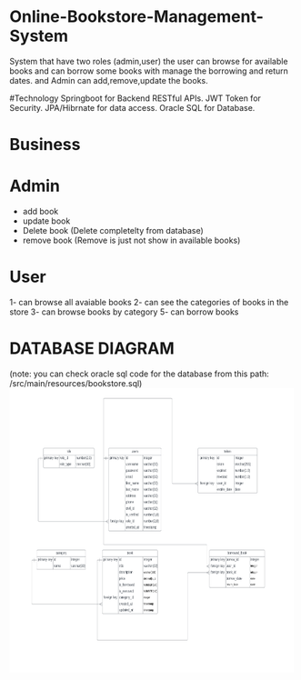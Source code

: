 # Online-Bookstore-Management-System
System that have two roles (admin,user) the user can browse for available books and can borrow some books with manage the borrowing and return dates. and Admin can add,remove,update the books.

#Technology
Springboot for Backend RESTful APIs.
JWT Token for Security.
JPA/Hibrnate for data access.
Oracle SQL for Database.


# Business

# Admin
- add book 
- update book
- Delete book (Delete completelty from database)
- remove book (Remove is just not show in available books)

# User
1- can browse all avaiable books
2- can see the categories of books in the store
3- can browse books by category
5- can borrow books


# DATABASE DIAGRAM
(note: you can check oracle sql code for the database from this path: /src/main/resources/bookstore.sql)
<img src = "/src/main/resources/database_diagram.PNG" height="500" width="500">


